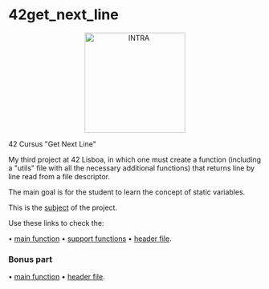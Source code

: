 # 42get_next_line
</p>
<div align="center">
<picture>
<source media="(prefers-color-scheme: dark)" srcset="https://user-images.githubusercontent.com/114630189/199824676-5b6523b2-fe41-4990-a415-bf6b88c9c2d0.svg" height="200px">
<source media="(prefers-color-scheme: light)" srcset="https://user-images.githubusercontent.com/114630189/199824808-106f57b2-e29f-4612-98d5-7b9ad719c1b5.svg" height="200px">
<img alt="INTRA" src="https://user-images.githubusercontent.com/114630189/199824676-5b6523b2-fe41-4990-a415-bf6b88c9c2d0.svg" height="200px">
</picture>
</div>
</p>
42 Cursus "Get Next Line"</p>
</p>
My third project at 42 Lisboa, in which one must create a function (including a "utils" file with all the necessary additional functions) that returns line by line read from a file descriptor.

The main goal is for the student to learn the concept of static variables.
</p>

This is the [subject](https://github.com/zecalejo/42get_next_line/blob/master/en.subject.pdf) of the project.
</p>

Use these links to check the:
</p>

&#x2022; [main function](https://github.com/zecalejo/42get_next_line/blob/master/get_next_line.c)
&#x2022; [support functions](https://github.com/zecalejo/42get_next_line/blob/master/get_next_line_utils.c)
&#x2022; [header file](https://github.com/zecalejo/42get_next_line/blob/master/get_next_line.h).</p>
</p>

### Bonus part

&#x2022; [main function](https://github.com/zecalejo/42get_next_line/blob/master/get_next_line_bonus.c)
&#x2022; [header file](https://github.com/zecalejo/42get_next_line/blob/master/get_next_line_bonus.h).